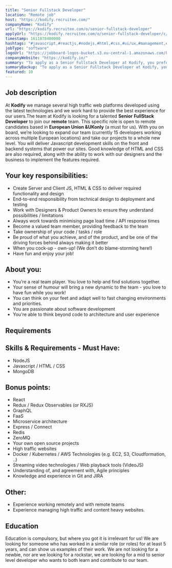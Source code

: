 ```yaml
---
title: "Senior Fullstack Developer"
location: "Remote job"
host: "https://kodify.recruitee.com/"
companyName: "Kodify"
url: "https://kodify.recruitee.com/o/senior-fullstack-developer"
applyUrl: "https://kodify.recruitee.com/o/senior-fullstack-developer/c/new"
timestamp: 1611878400000
hashtags: "#javascript,#reactjs,#nodejs,#html,#css,#ui/ux,#management,#kubernetes,#docker,#aws"
jobType: "software"
logoUrl: "https://jobboard-logos-bucket.s3.eu-central-1.amazonaws.com/kodify"
companyWebsite: "https://kodify.io/"
summary: "To apply as a Senior Fullstack Developer at Kodify, you preferably need to have some knowledge of: #javascript, #reactjs, #nodejs."
summaryBackup: "To apply as a Senior Fullstack Developer at Kodify, you preferably need to have some knowledge of: #javascript, #reactjs, #nodejs."
featured: 10
---
```


## Job description

At **Kodify** we manage several high traffic web platforms developed using the latest technologies and we work hard to provide the best experience for our users.The team at Kodify is looking for a talented **Senior** **FullStack Developer** to join our **remote** team. This specific role is open to remote candidates based in **European Union &UKonly** (a must for us). With you on board, we’re looking to expand our team (currently 15 developers working across multiple European locations) and take our projects to a whole new level. You will deliver Javascript development skills on the front and backend systems that power our sites. Good knowledge of HTML and CSS are also required, along with the ability to work with our designers and the business to implement the features required.

## Your key responsibilities:

*   Create Server and Client JS, HTML & CSS to deliver required functionality and design
*   End-to-end responsibility from technical design to deployment and testing
*   Work with Designers & Product Owners to ensure they understand possibilities / limitations
*   Always work towards minimising page load time / API response times
*   Become a valued team member, providing feedback to the team
*   Take ownership of your code / tasks / role
*   Be proud of what you achieve, and of the product, and be one of the driving forces behind always making it better
*   When you cock-up - own-up! (We don’t do blame-storming here!)
*   Have fun and enjoy your job!

## About you:

*   You’re a real team player. You love to help and find solutions together.
*   Your sense of humour will bring a new dynamic to the team - you love to have fun while you work!
*   You can think on your feet and adapt well to fast changing environments and priorities.
*   You are passionate about software development
*   You're able to think beyond code to architecture and user experience

## Requirements

## Skills & Requirements - Must Have:

*   NodeJS
*   Javascript / HTML / CSS
*   MongoDB

## Bonus points:

*   React
*   Redux / Redux Observables (or RXJS)
*   GraphQL
*   FaaS
*   Microservice architecture
*   Express / Connect
*   Redis
*   ZeroMQ
*   Your own open source projects
*   High traffic websites
*   Docker / Kubernetes / AWS Technologies (e.g. EC2, S3, Cloudformation, ..)
*   Streaming video technologies / Web playback tools (VideoJS)
*   Understanding of, and agreement with, Agile principles
*   Knowledge and experience in Git and JIRA

## Other:

*   Experience working remotely and with remote teams
*   Experience managing high traffic and content heavy websites.

## Education

Education is compulsory, but where you got it is irrelevant for us! We are looking for someone who has worked in a similar role (or roles) for at least 5 years, and can show us examples of their work. We are not looking for a newbie, nor are we looking for a rockstar, we are looking for a mid to senior level developer who wants to both learn and contribute to our team.
